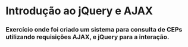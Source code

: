 # Introdução ao jQuery e AJAX

### Exercício onde foi criado um sistema para consulta de CEPs utilizando requisições AJAX, e jQuery para a interação.
